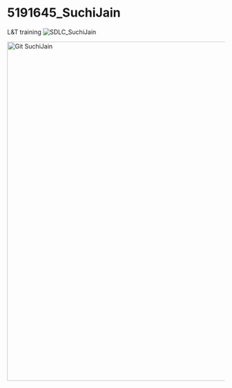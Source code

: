 # 5191645_SuchiJain
L&amp;T training 
![SDLC_SuchiJain](https://github.com/user-attachments/assets/e8024053-79af-48d5-94b7-d5aa5c58c353)

<img width="1093" height="783" alt="Git SuchiJain" src="https://github.com/user-attachments/assets/2f1e7e66-1559-4b2e-8a6b-2c5ba00940f3" />



